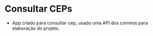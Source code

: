 # Consultar CEPs

  - App criado para consultar cep, usado uma API dos correios para elaboração do projeto.
